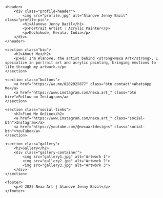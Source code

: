 <!DOCTYPE html>
<html lang="en">
<head>
    <meta charset="UTF-8">
    <meta name="viewport" content="width=device-width, initial-scale=1.0">
    <title>Nexa Art - Alanove Jenny Bazil</title>
    <link rel="stylesheet" href="style.css">
</head>
<body>

    <header>
        <div class="profile-header">
            <img src="profile.jpg" alt="Alanove Jenny Bazil" class="profile-pic">
            <h1>Alanove Jenny Bazil</h1>
            <p>Portrait Artist | Acrylic Painter</p>
            <p>Kozhikode, Kerala, India</p>
        </div>
    </header>

    <section class="bio">
        <h2>About Me</h2>
        <p>Hi! I'm Alanove, the artist behind <strong>Nexa Art</strong>. I specialize in portrait art and acrylic painting, bringing emotions to life through my artwork.</p>
    </section>

    <section class="buttons">
        <a href="https://wa.me/6282925877" class="btn contact">WhatsApp Me</a>
        <a href="https://www.instagram.com/nexa.art_" class="btn hire">Follow on Instagram</a>
    </section>

    <section class="social-links">
        <h2>Find Me Online</h2>
        <a href="https://www.instagram.com/nexa.art_" class="social-btn">Instagram</a>
        <a href="https://youtube.com/@nexaartdesigns" class="social-btn">YouTube</a>
    </section>

    <section class="gallery">
        <h2>Gallery</h2>
        <div class="gallery-container">
            <img src="gallery1.jpg" alt="Artwork 1">
            <img src="gallery2.jpg" alt="Artwork 2">
            <img src="gallery3.jpg" alt="Artwork 3">
        </div>
    </section>

    <footer>
        <p>© 2025 Nexa Art | Alanove Jenny Bazil</p>
    </footer>

</body>
</html>
